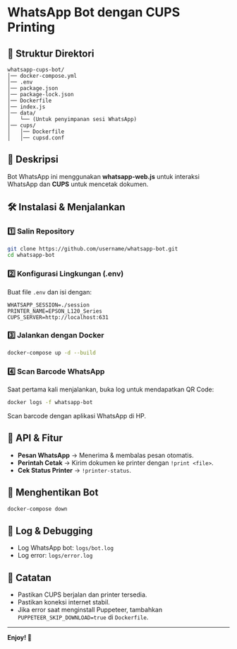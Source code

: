 # WhatsApp Bot dengan CUPS Printing

## 📂 Struktur Direktori
```
whatsapp-cups-bot/
│── docker-compose.yml
│── .env
│── package.json
│── package-lock.json
│── Dockerfile
│── index.js
│── data/
│   └── (Untuk penyimpanan sesi WhatsApp)
│── cups/
│   │── Dockerfile
│   │── cupsd.conf
```

## 🚀 Deskripsi
Bot WhatsApp ini menggunakan **whatsapp-web.js** untuk interaksi WhatsApp dan **CUPS** untuk mencetak dokumen.

## 🛠️ Instalasi & Menjalankan

### 1️⃣ **Salin Repository**
```bash
git clone https://github.com/username/whatsapp-bot.git
cd whatsapp-bot
```

### 2️⃣ **Konfigurasi Lingkungan (.env)**
Buat file `.env` dan isi dengan:
```
WHATSAPP_SESSION=./session
PRINTER_NAME=EPSON_L120_Series
CUPS_SERVER=http://localhost:631
```

### 3️⃣ **Jalankan dengan Docker**
```bash
docker-compose up -d --build
```

### 4️⃣ **Scan Barcode WhatsApp**
Saat pertama kali menjalankan, buka log untuk mendapatkan QR Code:
```bash
docker logs -f whatsapp-bot
```
Scan barcode dengan aplikasi WhatsApp di HP.

## 📜 API & Fitur
- **Pesan WhatsApp** → Menerima & membalas pesan otomatis.
- **Perintah Cetak** → Kirim dokumen ke printer dengan `!print <file>`.
- **Cek Status Printer** → `!printer-status`.

## 🛑 Menghentikan Bot
```bash
docker-compose down
```

## 📜 Log & Debugging
- Log WhatsApp bot: `logs/bot.log`
- Log error: `logs/error.log`

## 📌 Catatan
- Pastikan CUPS berjalan dan printer tersedia.
- Pastikan koneksi internet stabil.
- Jika error saat menginstall Puppeteer, tambahkan `PUPPETEER_SKIP_DOWNLOAD=true` di `Dockerfile`.

---

**Enjoy! 🚀**

